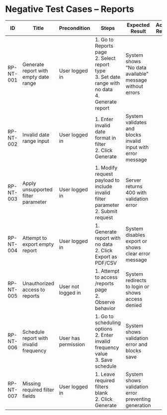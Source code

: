 # Negative Test Cases – Reports

| ID          | Title                                       | Precondition                        | Steps                                                         | Expected Result                           | Actual Result | Status |
|-------------|---------------------------------------------|-------------------------------------|---------------------------------------------------------------|-------------------------------------------|---------------|--------|
| RP-NT-001   | Generate report with empty date range       | User logged in                      | 1. Go to Reports page <br> 2. Select report type <br> 3. Set date range with no data <br> 4. Generate report | System shows "No data available" message without errors |               |        |
| RP-NT-002   | Invalid date range input                    | User logged in                      | 1. Enter invalid date format in filter <br> 2. Click Generate | System validates and blocks invalid input with error message |               |        |
| RP-NT-003   | Apply unsupported filter parameter          | User logged in                      | 1. Modify request payload to include invalid filter parameter <br> 2. Submit request | Server returns 400 with validation error |               |        |
| RP-NT-004   | Attempt to export empty report              | User logged in                      | 1. Generate report with no data <br> 2. Click Export as PDF/CSV | System disables export or shows clear error message |               |        |
| RP-NT-005   | Unauthorized access to reports              | User not logged in                  | 1. Attempt to access /reports page <br> 2. Observe behavior | System redirects to login or shows access denied |               |        |
| RP-NT-006   | Schedule report with invalid frequency      | User has permission                 | 1. Go to scheduling options <br> 2. Enter invalid frequency value <br> 3. Save schedule | System shows validation error and blocks save |               |        |
| RP-NT-007   | Missing required filter fields              | User logged in                      | 1. Leave required filters blank <br> 2. Click Generate | System shows validation error preventing generation |               |        |